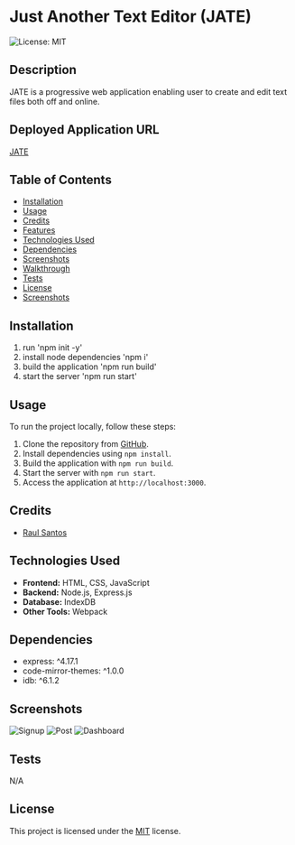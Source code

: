 # Just Another Text Editor (JATE)
    
![License: MIT](https://img.shields.io/badge/License-MIT-yellow.svg)
## Description

JATE is a progressive web application enabling user to create and edit text files both off and online.

## Deployed Application URL
[JATE](https://pwa-text-editor-1wx8.onrender.com/)

## Table of Contents
* [Installation](#installation)
* [Usage](#usage)
* [Credits](#credits)
* [Features](#features)
* [Technologies Used](#technologies-used)
* [Dependencies](#dependencies)
* [Screenshots](#screenshots)
* [Walkthrough](#walkthrough)
* [Tests](#tests)
* [License](#license)
* [Screenshots](#screenshots)

## Installation
1. run 'npm init -y'
2. install node dependencies 'npm i'
4. build the application 'npm run build'
5. start the server 'npm run start'

## Usage
To run the project locally, follow these steps:

1. Clone the repository from [GitHub](https://github.com/raulds-fmtx/pwa-text-editor).
2. Install dependencies using `npm install`.
3. Build the application with `npm run build`.
5. Start the server with `npm run start`.
6. Access the application at `http://localhost:3000`.

## Credits

- [Raul Santos](https://github.com/raulds-fmtx)

## Technologies Used

- **Frontend:** HTML, CSS, JavaScript
- **Backend:** Node.js, Express.js
- **Database:** IndexDB
- **Other Tools:** Webpack

## Dependencies

- express: ^4.17.1
- code-mirror-themes: ^1.0.0
- idb: ^6.1.2

## Screenshots
![Signup](./public/readMeImages/signup.png)
![Post](./public/readMeImages/post.png)
![Dashboard](./public/readMeImages/dash.png)

## Tests

N/A

## License 

This project is licensed under the [MIT](https://opensource.org/licenses/MIT) license.